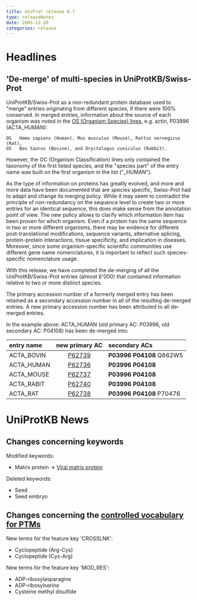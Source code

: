 ```yaml
---
title: UniProt release 6.7
type: releaseNotes
date: 2005-12-20
categories: release
---
```


# Headlines

## 'De-merge' of multi-species in UniProtKB/Swiss-Prot

UniProtKB/Swiss-Prot as a non-redundant protein database used to "merge" entries originating from different species, if there were 100% conserved. In merged entries, information about the source of each organism was noted in the [OS (Organism Species) lines](http://www.uniprot.org/manual/organism-name), e.g. actin, P03996 (ACTA_HUMAN):

    OS   Homo sapiens (Human), Mus musculus (Mouse), Rattus norvegicus (Rat),
    OS   Bos taurus (Bovine), and Oryctolagus cuniculus (Rabbit).

However, the OC (Organism Classification) lines only contained the taxonomy of the first listed species, and the "species part" of the entry name was built on the first organism in the list ("\_HUMAN").

As the type of information on proteins has greatly evolved, and more and more data have been documented that are species specific, Swiss-Prot had to adapt and change its merging policy. While it may seem to contradict the principle of non-redundancy on the sequence level to create two or more entries for an identical sequence, this does make sense from the annotation point of view. The new policy allows to clarify which information item has been proven for which organism. Even if a protein has the same sequence in two or more different organisms, there may be evidence for different post-translational modifications, sequence variants, alternative splicing, protein-protein interactions, tissue specificity, and implication in diseases. Moreover, since some organism-specific scientific communities use different gene name nomenclatures, it is important to reflect such species-specific nomenclature usage.

With this release, we have completed the de-merging of all the UniProtKB/Swiss-Prot entries (almost 6'000) that contained information relative to two or more distinct species.

The primary accession number of a formerly merged entry has been retained as a secondary accession number in all of the resulting de-merged entries. A new primary accession number has been attributed to all de-merged entries.

In the example above: ACTA_HUMAN (old primary AC: P03996, old secondary AC: P04108) has been de-merged into:

| entry name |                  new primary AC                   | secondary ACs            |
| :--------- | :-----------------------------------------------: | :----------------------- |
| ACTA_BOVIN | [P62739](http://www.uniprot.org/uniprotkb/P62739) | **P03996 P04108** Q862W5 |
| ACTA_HUMAN | [P62736](http://www.uniprot.org/uniprotkb/P62736) | **P03996 P04108**        |
| ACTA_MOUSE | [P62737](http://www.uniprot.org/uniprotkb/P62737) | **P03996 P04108**        |
| ACTA_RABIT | [P62740](http://www.uniprot.org/uniprotkb/P62740) | **P03996 P04108**        |
| ACTA_RAT   | [P62738](http://www.uniprot.org/uniprotkb/P62738) | **P03996 P04108** P70476 |

# UniProtKB News

## Changes concerning keywords

Modified keywords:

- Matrix protein -&gt; [Viral matrix protein](http://www.uniprot.org/keywords/KW-0468)

Deleted keywords:

- Seed
- Seed embryo

## Changes concerning the [controlled vocabulary for PTMs](https://ftp.uniprot.org/pub/databases/uniprot/current_release/knowledgebase/complete/docs/ptmlist)

New terms for the feature key 'CROSSLNK':

- Cyclopeptide (Arg-Cys)
- Cyclopeptide (Cys-Arg)

New terms for the feature key 'MOD_RES':

- ADP-ribosylasparagine
- ADP-ribosylserine
- Cysteine methyl disulfide

